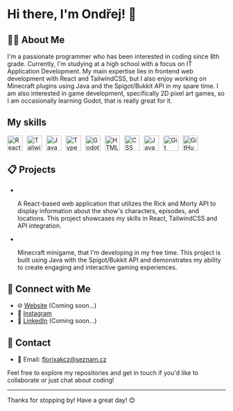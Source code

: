 
# Hi there, I'm Ondřej! 👋

## 👨‍💻 About Me

I'm a passionate programmer who has been interested in coding since 8th grade. Currently, I'm studying at a high school with a focus on IT Application Development. 
My main expertise lies in frontend web development with React and TailwindCSS, but I also enjoy working on Minecraft plugins using Java and the Spigot/Bukkit API in my spare time. 
I am also interested in game development, specifically 2D pixel art games, so I am occasionally learning Godot, that is really great for it.

## My skills

<div style="display:flex">
  <img alt="React" width="35px" style="padding-right:10px;" src="https://cdn.jsdelivr.net/gh/devicons/devicon/icons/react/react-original.svg" />
  <img alt="TailwindCSS" width="35px" style="padding-right:10px;" src="https://cdn.jsdelivr.net/gh/devicons/devicon@latest/icons/tailwindcss/tailwindcss-original.svg" />
  <img alt="Java" width="35px" style="padding-right:10px;" src="https://cdn.jsdelivr.net/gh/devicons/devicon/icons/java/java-original.svg"/>
  <img alt="TypeScript" width="35px" style="padding-right:10px;" src="https://cdn.jsdelivr.net/gh/devicons/devicon/icons/typescript/typescript-plain.svg" />
  <img alt="Godot" width="35px" style="padding-right:10px;" src="https://cdn.jsdelivr.net/gh/devicons/devicon@latest/icons/godot/godot-original.svg" />
  <img alt="HTML" width="35px" style="padding-right:10px;" src="https://cdn.jsdelivr.net/gh/devicons/devicon/icons/html5/html5-plain.svg" />
  <img alt="CSS" width="35px" style="padding-right:10px;" src="https://cdn.jsdelivr.net/gh/devicons/devicon/icons/css3/css3-plain.svg" />
  <img alt="JavaScript" width="35px" style="padding-right:10px;" src="https://cdn.jsdelivr.net/gh/devicons/devicon/icons/javascript/javascript-plain.svg" />
  <img alt="Git" width="35px" style="padding-right:10px;" src="https://cdn.jsdelivr.net/gh/devicons/devicon/icons/git/git-original.svg" />
  <img alt="GitHub" width="35px" style="padding-right:10px;" src="https://cdn.jsdelivr.net/gh/devicons/devicon/icons/github/github-original.svg" />
</div>

## 📋 Projects

<ul>
  <li>
    <a style="color:white; decoration:none" href="https://github.com/florixak/RickAndMortyReactApp">Rick and Morty React Web App</a>
    <p>A React-based web application that utilizes the Rick and Morty API to display information about the show's characters, episodes, and locations. This project showcases my skills in React, TailwindCSS and API integration.</p>
  </li>
  <li>
    <a style="color:white; decoration:none" href="https://github.com/florixak/UHCRun-Revamp">UHCRun Revamp</a>
    <p>Minecraft minigame, that I'm developing in my free time. This project is built using Java with the Spigot/Bukkit API and demonstrates my ability to create engaging and interactive gaming experiences.</p>
  </li>
</ul>

## 💬 Connect with Me

- 🌐 [Website](https://your-website.com) (Coming soon...)
- 📸 [Instagram](https://instagram.com/florixak)
- 💼 [LinkedIn](https://linkedin.com/in/your-profile) (Coming soon...)

## 📱 Contact

- 📧 Email: florixakcz@seznam.cz

Feel free to explore my repositories and get in touch if you'd like to collaborate or just chat about coding!

---

Thanks for stopping by! Have a great day! 😊

